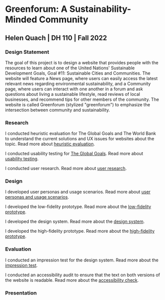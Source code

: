 # Greenforum: A Sustainability-Minded Community
## Helen Quach | DH 110 | Fall 2022

### Design Statement
The goal of this project is to design a website that provides people with the resources to learn about one of the United Nations' Sustainable Development Goals, Goal #11: Sustainable Cities and Communities. The website will feature a News page, where users can easily access the latest relevant news regarding environmental sustainability, and a Community page, where users can interact with one another in a forum and ask questions about living a sustainable lifestyle, read reviews of local businesses, and recommend tips for other members of the community. The website is called Greenforum (stylized "greenforum") to emphasize the intersection between community and sustainability.

### Research
I conducted heuristic evaluation for The Global Goals and The World Bank to understand the current solutions and UX issues for websites about the topic.  Read more about [heuristic evaluation](https://github.com/helenquach/DH110-HelenQuach/blob/main/Assignment01/Assignment01.md).

I conducted usability testing for [The Global Goals](https://www.globalgoals.org/). Read more about [usability testing](https://github.com/helenquach/DH110-HelenQuach/blob/main/Assignment02/Assignment02.md).

I conducted user research. Read more about [user research](https://github.com/helenquach/DH110-HelenQuach/blob/main/Assignment03/Assignment03.md).

### Design
I developed user personas and usage scenarios. Read more about [user personas and usage scenarios](https://github.com/helenquach/DH110-HelenQuach/blob/main/Assignment04/Assignment04.md).

I developed the low-fidelity prototype. Read more about the [low-fidelity prototype](https://github.com/helenquach/DH110-HelenQuach/blob/main/Assignment05/Assignment05.md).

I developed the design system. Read more about the [design system](https://github.com/helenquach/DH110-HelenQuach/blob/main/Assignment06/Assignment06.md).

I developed the high-fidelity prototype. Read more about the [high-fidelity prototype](https://github.com/helenquach/DH110-HelenQuach/blob/main/Assignment07/Assignment07.md).

### Evaluation
I conducted an impression test for the design system. Read more about the [impression test](https://github.com/helenquach/DH110-HelenQuach/blob/main/Assignment06/Assignment06.md#impression-test).

I conducted an accessibility audit to ensure that the text on both versions of the website is readable. Read more about the [accessibility check](https://github.com/helenquach/DH110-HelenQuach/blob/main/Assignment06/Assignment06.md#accessibility-check).

### Presentation
